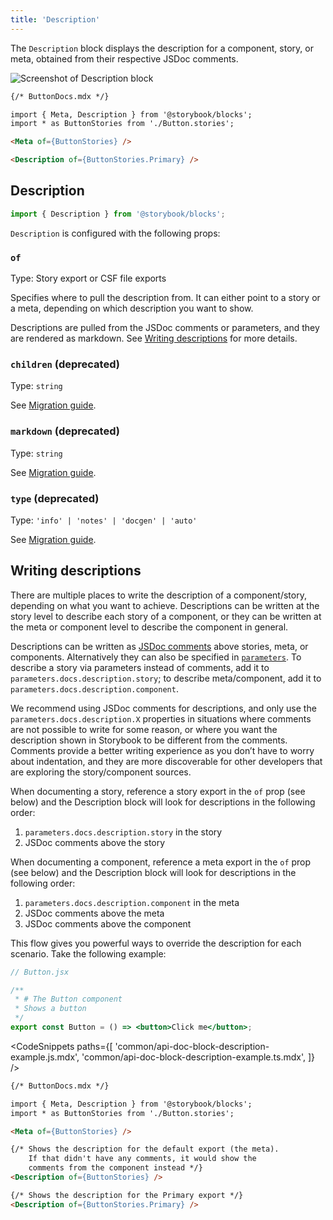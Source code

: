 ```yaml
---
title: 'Description'
---
```


The `Description` block displays the description for a component, story, or meta, obtained from their respective JSDoc comments.

![Screenshot of Description block](./doc-block-title-subtitle-description.png)

<!-- prettier-ignore-start -->
```md
{/* ButtonDocs.mdx */}

import { Meta, Description } from '@storybook/blocks';
import * as ButtonStories from './Button.stories';

<Meta of={ButtonStories} />

<Description of={ButtonStories.Primary} />
```
<!-- prettier-ignore-end -->

## Description

```js
import { Description } from '@storybook/blocks';
```

`Description` is configured with the following props:

### `of`

Type: Story export or CSF file exports

Specifies where to pull the description from. It can either point to a story or a meta, depending on which description you want to show.

Descriptions are pulled from the JSDoc comments or parameters, and they are rendered as markdown. See [Writing descriptions](#writing-descriptions) for more details.

### `children` (deprecated)

Type: `string`

See [Migration guide](https://github.com/storybookjs/storybook/blob/next/MIGRATION.md#description-block-parametersnotes-and-parametersinfo).

### `markdown` (deprecated)

Type: `string`

See [Migration guide](https://github.com/storybookjs/storybook/blob/next/MIGRATION.md#description-block-parametersnotes-and-parametersinfo).

### `type` (deprecated)

Type: `'info' | 'notes' | 'docgen' | 'auto'`

See [Migration guide](https://github.com/storybookjs/storybook/blob/next/MIGRATION.md#description-block-parametersnotes-and-parametersinfo).

## Writing descriptions

There are multiple places to write the description of a component/story, depending on what you want to achieve. Descriptions can be written at the story level to describe each story of a component, or they can be written at the meta or component level to describe the component in general.

Descriptions can be written as [JSDoc comments](https://jsdoc.app/about-getting-started.html) above stories, meta, or components. Alternatively they can also be specified in [`parameters`](../writing-stories/parameters.md). To describe a story via parameters instead of comments, add it to `parameters.docs.description.story`; to describe meta/component, add it to `parameters.docs.description.component`.

We recommend using JSDoc comments for descriptions, and only use the `parameters.docs.description.X` properties in situations where comments are not possible to write for some reason, or where you want the description shown in Storybook to be different from the comments. Comments provide a better writing experience as you don’t have to worry about indentation, and they are more discoverable for other developers that are exploring the story/component sources.

When documenting a story, reference a story export in the `of` prop (see below) and the Description block will look for descriptions in the following order:

1. `parameters.docs.description.story` in the story
2. JSDoc comments above the story

When documenting a component, reference a meta export in the `of` prop (see below) and the Description block will look for descriptions in the following order:

1. `parameters.docs.description.component` in the meta
2. JSDoc comments above the meta
3. JSDoc comments above the component

This flow gives you powerful ways to override the description for each scenario. Take the following example:

```jsx
// Button.jsx

/**
 * # The Button component
 * Shows a button
 */
export const Button = () => <button>Click me</button>;
```

<!-- prettier-ignore-start -->

<CodeSnippets
  paths={[
    'common/api-doc-block-description-example.js.mdx',
    'common/api-doc-block-description-example.ts.mdx',
  ]}
/>

<!-- prettier-ignore-end -->

<!-- prettier-ignore-start -->
```md
{/* ButtonDocs.mdx */}

import { Meta, Description } from '@storybook/blocks';
import * as ButtonStories from './Button.stories';

<Meta of={ButtonStories} />

{/* Shows the description for the default export (the meta).
    If that didn't have any comments, it would show the 
    comments from the component instead */}
<Description of={ButtonStories} />

{/* Shows the description for the Primary export */}
<Description of={ButtonStories.Primary} />
```
<!-- prettier-ignore-end -->
